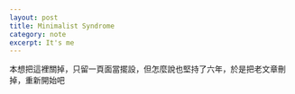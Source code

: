 ```yaml
---
layout: post
title: Minimalist Syndrome
category: note
excerpt: It's me
---
```


<div class=txt>
<p>本想把這裡關掉，只留一頁面當擺設，但怎麼說也堅持了六年，於是把老文章刪掉，重新開始吧</p>
</div>